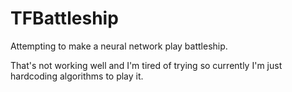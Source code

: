 # TFBattleship
 Attempting to make a neural network play battleship.
 
 That's not working well and I'm tired of trying so currently I'm just hardcoding algorithms to play it.
